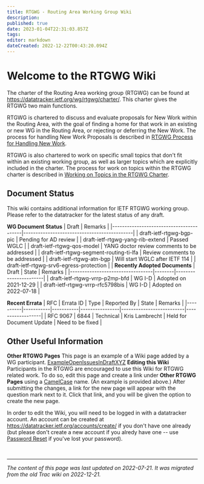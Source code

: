 ```yaml
---
title: RTGWG - Routing Area Working Group Wiki
description: 
published: true
date: 2023-01-04T22:31:03.857Z
tags: 
editor: markdown
dateCreated: 2022-12-22T00:43:20.094Z
---
```


# Welcome to the RTGWG Wiki 
The charter of the Routing Area working group (RTGWG) can be found at https://datatracker.ietf.org/wg/rtgwg/charter/. This charter gives the RTGWG two main functions.

RTGWG is chartered to discuss and evaluate proposals for New Work within the Routing Area, with the goal of finding a home for that work in an existing or new WG in the Routing Area, or rejecting or deferring the New Work. The process for handling New Work Proposals is described in [RTGWG Process for Handling New Work](/group/rtgwg/NewWorkProposals).

RTGWG is also chartered to work on specific small topics that don't fit within an existing working group, as well as larger topics which are explicitly included in the charter. The process for work on topics within the RTGWG charter is described in [Working on Topics in the RTGWG Charter](/group/rtgwg/InCharterWork).

## Document Status
This wiki contains additional information for IETF RTGWG working group. Please refer to the datatracker for the latest status of any draft.

**WG Document Status**
| Draft                                   | Remarks                                     |
|-----------------------------------------|---------------------------------------------|
| draft-ietf-rtgwg-bgp-pic                | Pending for AD review                       |
| draft-ietf-rtgwg-yang-rib-extend        | Passed WGLC                                 |
| draft-ietf-rtgwg-qos-model              | YANG doctor review comments to be addressed |
| draft-ietf-rtgwg-segment-routing-ti-lfa | Review comments to be addressed             |
| draft-ietf-rtgwg-atn-bgp                | Will start WGLC after IETF 114              |
| draft-ietf-rtgwg-srv6-egress-protection |                                             |
**Recently Adopted Documents**
| Draft                            | State  | Remarks               |
|----------------------------------|--------|-----------------------|
| draft-ietf-rtgwg-vrrp-p2mp-bfd   | WG I-D | Adopted on 2021-12-29 |
| draft-ietf-rtgwg-vrrp-rfc5798bis | WG I-D | Adopted on 2022-07-18 |

**Recent Errata**
| RFC      | Errata ID | Type      | Reported By    | State                    | Remarks          |
|----------|-----------|-----------|----------------|--------------------------|------------------|
| RFC 9067 | 6844      | Technical | Kris Lambrecht | Held for Document Update | Need to be fixed |

## Other Useful Information
**Other RTGWG Pages** 
This page is an example of a Wiki page added by a WG participant. [ExampleOpenIssuesInDraftXYZ](/group/rtgwg/ExampleOpenIssuesInDraftXYZ)
**Editing this Wiki**
Participants in the RTGWG are encouraged to use this Wiki for RTGWG related work. To do so, edit this page and create a link under **Other RTGWG Pages** using a [CamelCase](/group/rtgwg/CamelCase) name. (An example is provided above.) After submitting the changes, a link for the new page will appear with the question mark next to it. Click that link, and you will be given the option to create the new page.

In order to edit the Wiki, you will need to be logged in with a datatracker account. An account can be created at https://datatracker.ietf.org/accounts/create/ if you don't have one already (but please don't create a new account if you alredy have one -- use [Password Reset](https://datatracker.ietf.org/accounts/reset/) if you've lost your password).

&nbsp;
&nbsp;
&nbsp;

---

*The content of this page was last updated on 2022-07-21. It was migrated from the old Trac wiki on 2022-12-21.*